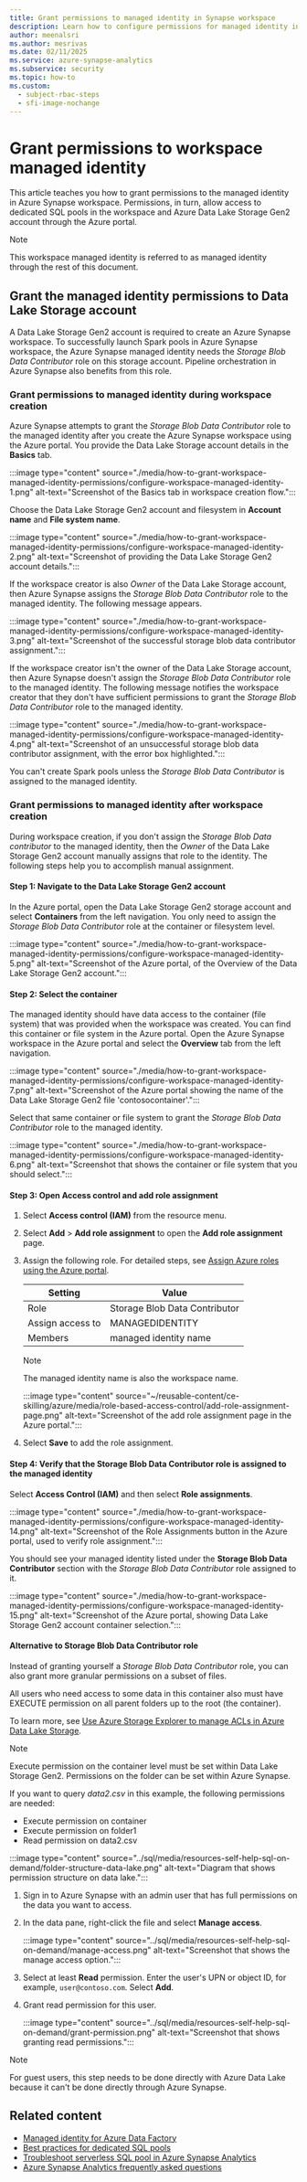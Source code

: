 ```yaml
---
title: Grant permissions to managed identity in Synapse workspace
description: Learn how to configure permissions for managed identity in Azure Synapse workspace.
author: meenalsri
ms.author: mesrivas
ms.date: 02/11/2025
ms.service: azure-synapse-analytics
ms.subservice: security
ms.topic: how-to
ms.custom:
  - subject-rbac-steps
  - sfi-image-nochange
---
```


# Grant permissions to workspace managed identity

This article teaches you how to grant permissions to the managed identity in Azure Synapse workspace. Permissions, in turn, allow access to dedicated SQL pools in the workspace and Azure Data Lake Storage Gen2 account through the Azure portal.

> [!NOTE]
> This workspace managed identity is referred to as managed identity through the rest of this document.

## Grant the managed identity permissions to Data Lake Storage account

A Data Lake Storage Gen2 account is required to create an Azure Synapse workspace. To successfully launch Spark pools in Azure Synapse workspace, the Azure Synapse managed identity needs the *Storage Blob Data Contributor* role on this storage account. Pipeline orchestration in Azure Synapse also benefits from this role.

### Grant permissions to managed identity during workspace creation

Azure Synapse attempts to grant the *Storage Blob Data Contributor* role to the managed identity after you create the Azure Synapse workspace using the Azure portal. You provide the Data Lake Storage account details in the **Basics** tab.

:::image type="content" source="./media/how-to-grant-workspace-managed-identity-permissions/configure-workspace-managed-identity-1.png" alt-text="Screenshot of the Basics tab in workspace creation flow.":::

Choose the Data Lake Storage Gen2 account and filesystem in **Account name** and **File system name**.

:::image type="content" source="./media/how-to-grant-workspace-managed-identity-permissions/configure-workspace-managed-identity-2.png" alt-text="Screenshot of providing the Data Lake Storage Gen2 account details.":::

If the workspace creator is also *Owner* of the Data Lake Storage account, then Azure Synapse assigns the *Storage Blob Data Contributor* role to the managed identity. The following message appears.

:::image type="content" source="./media/how-to-grant-workspace-managed-identity-permissions/configure-workspace-managed-identity-3.png" alt-text="Screenshot of the successful storage blob data contributor assignment.":::

If the workspace creator isn't the owner of the Data Lake Storage account, then Azure Synapse doesn't assign the *Storage Blob Data Contributor* role to the managed identity. The following message notifies the workspace creator that they don't have sufficient permissions to grant the *Storage Blob Data Contributor* role to the managed identity.

:::image type="content" source="./media/how-to-grant-workspace-managed-identity-permissions/configure-workspace-managed-identity-4.png" alt-text="Screenshot of an unsuccessful storage blob data contributor assignment, with the error box highlighted.":::

You can't create Spark pools unless the *Storage Blob Data Contributor* is assigned to the managed identity.

### Grant permissions to managed identity after workspace creation

During workspace creation, if you don't assign the *Storage Blob Data contributor* to the managed identity, then the *Owner* of the Data Lake Storage Gen2 account manually assigns that role to the identity. The following steps help you to accomplish manual assignment.

#### Step 1: Navigate to the Data Lake Storage Gen2 account

In the Azure portal, open the Data Lake Storage Gen2 storage account and select **Containers** from the left navigation. You only need to assign the *Storage Blob Data Contributor* role at the container or filesystem level.

:::image type="content" source="./media/how-to-grant-workspace-managed-identity-permissions/configure-workspace-managed-identity-5.png" alt-text="Screenshot of the Azure portal, of the Overview of the Data Lake Storage Gen2 account.":::

#### Step 2: Select the container

The managed identity should have data access to the container (file system) that was provided when the workspace was created. You can find this container or file system in the Azure portal. Open the Azure Synapse workspace in the Azure portal and select the **Overview** tab from the left navigation.

:::image type="content" source="./media/how-to-grant-workspace-managed-identity-permissions/configure-workspace-managed-identity-7.png" alt-text="Screenshot of the Azure portal showing the name of the Data Lake Storage Gen2 file 'contosocontainer'.":::

Select that same container or file system to grant the *Storage Blob Data Contributor* role to the managed identity.

:::image type="content" source="./media/how-to-grant-workspace-managed-identity-permissions/configure-workspace-managed-identity-6.png" alt-text="Screenshot that shows the container or file system that you should select.":::

#### Step 3: Open Access control and add role assignment

1. Select **Access control (IAM)** from the resource menu.

1. Select **Add** > **Add role assignment** to open the **Add role assignment** page.

1. Assign the following role. For detailed steps, see [Assign Azure roles using the Azure portal](/azure/role-based-access-control/role-assignments-portal).

    | Setting | Value |
    | --- | --- |
    | Role | Storage Blob Data Contributor |
    | Assign access to | MANAGEDIDENTITY |
    | Members | managed identity name  |

    > [!NOTE]  
    > The managed identity name is also the workspace name.

    :::image type="content" source="~/reusable-content/ce-skilling/azure/media/role-based-access-control/add-role-assignment-page.png" alt-text="Screenshot of the add role assignment page in the Azure portal.":::

1. Select **Save** to add the role assignment.

#### Step 4: Verify that the Storage Blob Data Contributor role is assigned to the managed identity

Select **Access Control (IAM)** and then select **Role assignments**.

:::image type="content" source="./media/how-to-grant-workspace-managed-identity-permissions/configure-workspace-managed-identity-14.png" alt-text="Screenshot of the Role Assignments button in the Azure portal, used to verify role assignment.":::

You should see your managed identity listed under the **Storage Blob Data Contributor** section with the *Storage Blob Data Contributor* role assigned to it.

:::image type="content" source="./media/how-to-grant-workspace-managed-identity-permissions/configure-workspace-managed-identity-15.png" alt-text="Screenshot of the Azure portal, showing Data Lake Storage Gen2 account container selection.":::

#### Alternative to Storage Blob Data Contributor role

Instead of granting yourself a *Storage Blob Data Contributor* role, you can also grant more granular permissions on a subset of files.

All users who need access to some data in this container also must have EXECUTE permission on all parent folders up to the root (the container).

To learn more, see [Use Azure Storage Explorer to manage ACLs in Azure Data Lake Storage](../../storage/blobs/data-lake-storage-explorer-acl.md).

> [!NOTE]  
> Execute permission on the container level must be set within Data Lake Storage Gen2.
> Permissions on the folder can be set within Azure Synapse.

If you want to query *data2.csv* in this example, the following permissions are needed:

- Execute permission on container
- Execute permission on folder1
- Read permission on data2.csv

:::image type="content" source="../sql/media/resources-self-help-sql-on-demand/folder-structure-data-lake.png" alt-text="Diagram that shows permission structure on data lake.":::

1. Sign in to Azure Synapse with an admin user that has full permissions on the data you want to access.

1. In the data pane, right-click the file and select **Manage access**.

   :::image type="content" source="../sql/media/resources-self-help-sql-on-demand/manage-access.png" alt-text="Screenshot that shows the manage access option.":::

1. Select at least **Read** permission. Enter the user's UPN or object ID, for example, `user@contoso.com`. Select **Add**.

1. Grant read permission for this user.

   :::image type="content" source="../sql/media/resources-self-help-sql-on-demand/grant-permission.png" alt-text="Screenshot that shows granting read permissions.":::

> [!NOTE]  
> For guest users, this step needs to be done directly with Azure Data Lake because it can't be done directly through Azure Synapse.

## Related content

- [Managed identity for Azure Data Factory](../../data-factory/data-factory-service-identity.md?context=/azure/synapse-analytics/context/context&tabs=synapse-analytics)
- [Best practices for dedicated SQL pools](../sql/best-practices-dedicated-sql-pool.md)
- [Troubleshoot serverless SQL pool in Azure Synapse Analytics](../sql/resources-self-help-sql-on-demand.md)
- [Azure Synapse Analytics frequently asked questions](../overview-faq.yml)
